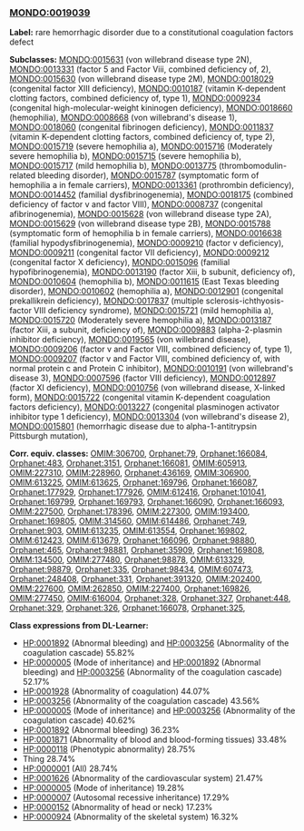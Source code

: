 
### [MONDO:0019039](http://purl.obolibrary.org/obo/MONDO_0019039)
**Label:** rare hemorrhagic disorder due to a constitutional coagulation factors defect

**Subclasses:** [MONDO:0015631](http://purl.obolibrary.org/obo/MONDO_0015631) (von willebrand disease type 2N), [MONDO:0013331](http://purl.obolibrary.org/obo/MONDO_0013331) (factor 5 and Factor Viii, combined deficiency of, 2), [MONDO:0015630](http://purl.obolibrary.org/obo/MONDO_0015630) (von willebrand disease type 2M), [MONDO:0018029](http://purl.obolibrary.org/obo/MONDO_0018029) (congenital factor XIII deficiency), [MONDO:0010187](http://purl.obolibrary.org/obo/MONDO_0010187) (vitamin K-dependent clotting factors, combined deficiency of, type 1), [MONDO:0009234](http://purl.obolibrary.org/obo/MONDO_0009234) (congenital high-molecular-weight kininogen deficiency), [MONDO:0018660](http://purl.obolibrary.org/obo/MONDO_0018660) (hemophilia), [MONDO:0008668](http://purl.obolibrary.org/obo/MONDO_0008668) (von willebrand's disease 1), [MONDO:0018060](http://purl.obolibrary.org/obo/MONDO_0018060) (congenital fibrinogen deficiency), [MONDO:0011837](http://purl.obolibrary.org/obo/MONDO_0011837) (vitamin K-dependent clotting factors, combined deficiency of, type 2), [MONDO:0015719](http://purl.obolibrary.org/obo/MONDO_0015719) (severe hemophilia a), [MONDO:0015716](http://purl.obolibrary.org/obo/MONDO_0015716) (Moderately severe hemophilia b), [MONDO:0015715](http://purl.obolibrary.org/obo/MONDO_0015715) (severe hemophilia b), [MONDO:0015717](http://purl.obolibrary.org/obo/MONDO_0015717) (mild hemophilia b), [MONDO:0013775](http://purl.obolibrary.org/obo/MONDO_0013775) (thrombomodulin-related bleeding disorder), [MONDO:0015787](http://purl.obolibrary.org/obo/MONDO_0015787) (symptomatic form of hemophilia a in female carriers), [MONDO:0013361](http://purl.obolibrary.org/obo/MONDO_0013361) (prothrombin deficiency), [MONDO:0014452](http://purl.obolibrary.org/obo/MONDO_0014452) (familial dysfibrinogenemia), [MONDO:0018175](http://purl.obolibrary.org/obo/MONDO_0018175) (combined deficiency of factor v and factor VIII), [MONDO:0008737](http://purl.obolibrary.org/obo/MONDO_0008737) (congenital afibrinogenemia), [MONDO:0015628](http://purl.obolibrary.org/obo/MONDO_0015628) (von willebrand disease type 2A), [MONDO:0015629](http://purl.obolibrary.org/obo/MONDO_0015629) (von willebrand disease type 2B), [MONDO:0015788](http://purl.obolibrary.org/obo/MONDO_0015788) (symptomatic form of hemophilia b in female carriers), [MONDO:0016638](http://purl.obolibrary.org/obo/MONDO_0016638) (familial hypodysfibrinogenemia), [MONDO:0009210](http://purl.obolibrary.org/obo/MONDO_0009210) (factor v deficiency), [MONDO:0009211](http://purl.obolibrary.org/obo/MONDO_0009211) (congenital factor VII deficiency), [MONDO:0009212](http://purl.obolibrary.org/obo/MONDO_0009212) (congenital factor X deficiency), [MONDO:0015096](http://purl.obolibrary.org/obo/MONDO_0015096) (familial hypofibrinogenemia), [MONDO:0013190](http://purl.obolibrary.org/obo/MONDO_0013190) (factor Xiii, b subunit, deficiency of), [MONDO:0010604](http://purl.obolibrary.org/obo/MONDO_0010604) (hemophilia b), [MONDO:0011615](http://purl.obolibrary.org/obo/MONDO_0011615) (East Texas bleeding disorder), [MONDO:0010602](http://purl.obolibrary.org/obo/MONDO_0010602) (hemophilia a), [MONDO:0012901](http://purl.obolibrary.org/obo/MONDO_0012901) (congenital prekallikrein deficiency), [MONDO:0017837](http://purl.obolibrary.org/obo/MONDO_0017837) (multiple sclerosis-ichthyosis-factor VIII deficiency syndrome), [MONDO:0015721](http://purl.obolibrary.org/obo/MONDO_0015721) (mild hemophilia a), [MONDO:0015720](http://purl.obolibrary.org/obo/MONDO_0015720) (Moderately severe hemophilia a), [MONDO:0013187](http://purl.obolibrary.org/obo/MONDO_0013187) (factor Xiii, a subunit, deficiency of), [MONDO:0009883](http://purl.obolibrary.org/obo/MONDO_0009883) (alpha-2-plasmin inhibitor deficiency), [MONDO:0019565](http://purl.obolibrary.org/obo/MONDO_0019565) (von willebrand disease), [MONDO:0009206](http://purl.obolibrary.org/obo/MONDO_0009206) (factor v and Factor VIII, combined deficiency of, type 1), [MONDO:0009207](http://purl.obolibrary.org/obo/MONDO_0009207) (factor v and Factor VIII, combined deficiency of, with normal protein c and Protein C inhibitor), [MONDO:0010191](http://purl.obolibrary.org/obo/MONDO_0010191) (von willebrand's disease 3), [MONDO:0007596](http://purl.obolibrary.org/obo/MONDO_0007596) (factor VIII deficiency), [MONDO:0012897](http://purl.obolibrary.org/obo/MONDO_0012897) (factor XI deficiency), [MONDO:0010756](http://purl.obolibrary.org/obo/MONDO_0010756) (von willebrand disease, X-linked form), [MONDO:0015722](http://purl.obolibrary.org/obo/MONDO_0015722) (congenital vitamin K-dependent coagulation factors deficiency), [MONDO:0013227](http://purl.obolibrary.org/obo/MONDO_0013227) (congenital plasminogen activator inhibitor type 1 deficiency), [MONDO:0013304](http://purl.obolibrary.org/obo/MONDO_0013304) (von willebrand's disease 2), [MONDO:0015801](http://purl.obolibrary.org/obo/MONDO_0015801) (hemorrhagic disease due to alpha-1-antitrypsin Pittsburgh mutation), 

**Corr. equiv. classes:** [OMIM:306700](http://purl.obolibrary.org/obo/OMIM_306700), [Orphanet:79](http://www.orpha.net/ORDO/Orphanet_79), [Orphanet:166084](http://www.orpha.net/ORDO/Orphanet_166084), [Orphanet:483](http://www.orpha.net/ORDO/Orphanet_483), [Orphanet:3151](http://www.orpha.net/ORDO/Orphanet_3151), [Orphanet:166081](http://www.orpha.net/ORDO/Orphanet_166081), [OMIM:605913](http://purl.obolibrary.org/obo/OMIM_605913), [OMIM:227310](http://purl.obolibrary.org/obo/OMIM_227310), [OMIM:228960](http://purl.obolibrary.org/obo/OMIM_228960), [Orphanet:436169](http://www.orpha.net/ORDO/Orphanet_436169), [OMIM:306900](http://purl.obolibrary.org/obo/OMIM_306900), [OMIM:613225](http://purl.obolibrary.org/obo/OMIM_613225), [OMIM:613625](http://purl.obolibrary.org/obo/OMIM_613625), [Orphanet:169796](http://www.orpha.net/ORDO/Orphanet_169796), [Orphanet:166087](http://www.orpha.net/ORDO/Orphanet_166087), [Orphanet:177929](http://www.orpha.net/ORDO/Orphanet_177929), [Orphanet:177926](http://www.orpha.net/ORDO/Orphanet_177926), [OMIM:612416](http://purl.obolibrary.org/obo/OMIM_612416), [Orphanet:101041](http://www.orpha.net/ORDO/Orphanet_101041), [Orphanet:169799](http://www.orpha.net/ORDO/Orphanet_169799), [Orphanet:169793](http://www.orpha.net/ORDO/Orphanet_169793), [Orphanet:166090](http://www.orpha.net/ORDO/Orphanet_166090), [Orphanet:166093](http://www.orpha.net/ORDO/Orphanet_166093), [OMIM:227500](http://purl.obolibrary.org/obo/OMIM_227500), [Orphanet:178396](http://www.orpha.net/ORDO/Orphanet_178396), [OMIM:227300](http://purl.obolibrary.org/obo/OMIM_227300), [OMIM:193400](http://purl.obolibrary.org/obo/OMIM_193400), [Orphanet:169805](http://www.orpha.net/ORDO/Orphanet_169805), [OMIM:314560](http://purl.obolibrary.org/obo/OMIM_314560), [OMIM:614486](http://purl.obolibrary.org/obo/OMIM_614486), [Orphanet:749](http://www.orpha.net/ORDO/Orphanet_749), [Orphanet:903](http://www.orpha.net/ORDO/Orphanet_903), [OMIM:613235](http://purl.obolibrary.org/obo/OMIM_613235), [OMIM:613554](http://purl.obolibrary.org/obo/OMIM_613554), [Orphanet:169802](http://www.orpha.net/ORDO/Orphanet_169802), [OMIM:612423](http://purl.obolibrary.org/obo/OMIM_612423), [OMIM:613679](http://purl.obolibrary.org/obo/OMIM_613679), [Orphanet:166096](http://www.orpha.net/ORDO/Orphanet_166096), [Orphanet:98880](http://www.orpha.net/ORDO/Orphanet_98880), [Orphanet:465](http://www.orpha.net/ORDO/Orphanet_465), [Orphanet:98881](http://www.orpha.net/ORDO/Orphanet_98881), [Orphanet:35909](http://www.orpha.net/ORDO/Orphanet_35909), [Orphanet:169808](http://www.orpha.net/ORDO/Orphanet_169808), [OMIM:134500](http://purl.obolibrary.org/obo/OMIM_134500), [OMIM:277480](http://purl.obolibrary.org/obo/OMIM_277480), [Orphanet:98878](http://www.orpha.net/ORDO/Orphanet_98878), [OMIM:613329](http://purl.obolibrary.org/obo/OMIM_613329), [Orphanet:98879](http://www.orpha.net/ORDO/Orphanet_98879), [Orphanet:335](http://www.orpha.net/ORDO/Orphanet_335), [Orphanet:98434](http://www.orpha.net/ORDO/Orphanet_98434), [OMIM:607473](http://purl.obolibrary.org/obo/OMIM_607473), [Orphanet:248408](http://www.orpha.net/ORDO/Orphanet_248408), [Orphanet:331](http://www.orpha.net/ORDO/Orphanet_331), [Orphanet:391320](http://www.orpha.net/ORDO/Orphanet_391320), [OMIM:202400](http://purl.obolibrary.org/obo/OMIM_202400), [OMIM:227600](http://purl.obolibrary.org/obo/OMIM_227600), [OMIM:262850](http://purl.obolibrary.org/obo/OMIM_262850), [OMIM:227400](http://purl.obolibrary.org/obo/OMIM_227400), [Orphanet:169826](http://www.orpha.net/ORDO/Orphanet_169826), [OMIM:277450](http://purl.obolibrary.org/obo/OMIM_277450), [OMIM:616004](http://purl.obolibrary.org/obo/OMIM_616004), [Orphanet:328](http://www.orpha.net/ORDO/Orphanet_328), [Orphanet:327](http://www.orpha.net/ORDO/Orphanet_327), [Orphanet:448](http://www.orpha.net/ORDO/Orphanet_448), [Orphanet:329](http://www.orpha.net/ORDO/Orphanet_329), [Orphanet:326](http://www.orpha.net/ORDO/Orphanet_326), [Orphanet:166078](http://www.orpha.net/ORDO/Orphanet_166078), [Orphanet:325](http://www.orpha.net/ORDO/Orphanet_325), 

**Class expressions from DL-Learner:**

- [HP:0001892](http://purl.obolibrary.org/obo/HP_0001892) (Abnormal bleeding) and [HP:0003256](http://purl.obolibrary.org/obo/HP_0003256) (Abnormality of the coagulation cascade) 55.82%
- [HP:0000005](http://purl.obolibrary.org/obo/HP_0000005) (Mode of inheritance) and [HP:0001892](http://purl.obolibrary.org/obo/HP_0001892) (Abnormal bleeding) and [HP:0003256](http://purl.obolibrary.org/obo/HP_0003256) (Abnormality of the coagulation cascade) 52.17%
- [HP:0001928](http://purl.obolibrary.org/obo/HP_0001928) (Abnormality of coagulation) 44.07%
- [HP:0003256](http://purl.obolibrary.org/obo/HP_0003256) (Abnormality of the coagulation cascade) 43.56%
- [HP:0000005](http://purl.obolibrary.org/obo/HP_0000005) (Mode of inheritance) and [HP:0003256](http://purl.obolibrary.org/obo/HP_0003256) (Abnormality of the coagulation cascade) 40.62%
- [HP:0001892](http://purl.obolibrary.org/obo/HP_0001892) (Abnormal bleeding) 36.23%
- [HP:0001871](http://purl.obolibrary.org/obo/HP_0001871) (Abnormality of blood and blood-forming tissues) 33.48%
- [HP:0000118](http://purl.obolibrary.org/obo/HP_0000118) (Phenotypic abnormality) 28.75%
- Thing 28.74%
- [HP:0000001](http://purl.obolibrary.org/obo/HP_0000001) (All) 28.74%
- [HP:0001626](http://purl.obolibrary.org/obo/HP_0001626) (Abnormality of the cardiovascular system) 21.47%
- [HP:0000005](http://purl.obolibrary.org/obo/HP_0000005) (Mode of inheritance) 19.28%
- [HP:0000007](http://purl.obolibrary.org/obo/HP_0000007) (Autosomal recessive inheritance) 17.29%
- [HP:0000152](http://purl.obolibrary.org/obo/HP_0000152) (Abnormality of head or neck) 17.23%
- [HP:0000924](http://purl.obolibrary.org/obo/HP_0000924) (Abnormality of the skeletal system) 16.32%



